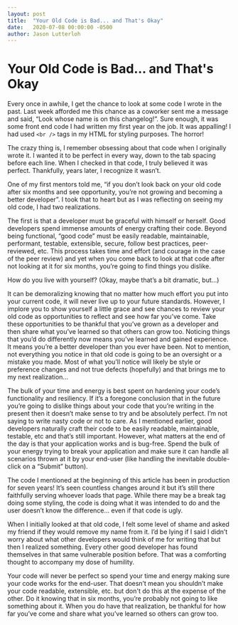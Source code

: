 ```yaml
---
layout: post
title:  "Your Old Code is Bad... and That's Okay"
date:   2020-07-08 00:00:00 -0500
author: Jason Lutterloh
---
```


# Your Old Code is Bad... and That's Okay

Every once in awhile, I get the chance to look at some code I wrote in the past. Last week afforded me this chance as a coworker sent me a message and said, “Look whose name is on this changelog!”. Sure enough, it was some front end code I had written my first year on the job. It was appalling! I had used `<br />` tags in my HTML for styling purposes. The horror! 

The crazy thing is, I remember obsessing about that code when I originally wrote it. I wanted it to be perfect in every way, down to the tab spacing before each line. When I checked in that code, I truly believed it was perfect. Thankfully, years later, I recognize it wasn’t. 

One of my first mentors told me, “if you don’t look back on your old code after six months and see opportunity, you’re not growing and becoming a better developer”. I took that to heart but as I was reflecting on seeing my old code, I had two realizations.

The first is that a developer must be graceful with himself or herself. Good developers spend immense amounts of energy crafting their code. Beyond being functional, “good code” must be easily readable, maintainable, performant, testable, extensible, secure, follow best practices, peer-reviewed, etc. This process takes time and effort (and courage in the case of the peer review) and yet when you come back to look at that code after not looking at it for six months, you’re going to find things you dislike. 

How do you live with yourself? (Okay, maybe that’s a bit dramatic, but...)

It can be demoralizing knowing that no matter how much effort you put into your current code, it will never live up to your future standards. However, I implore you to show yourself a little grace and see chances to review your old code as opportunities to reflect and see how far you’ve come. Take these opportunities to be thankful that you’ve grown as a developer and then share what you’ve learned so that others can grow too. Noticing things that you’d do differently now means you’ve learned and gained experience. It means you’re a better developer than you ever have been. Not to mention, not everything you notice in that old code is going to be an oversight or a mistake you made. Most of what you’ll notice will likely be style or preference changes and not true defects (hopefully) and that brings me to my next realization…

The bulk of your time and energy is best spent on hardening your code’s functionality and resiliency. If it’s a foregone conclusion that in the future you’re going to dislike things about your code that you’re writing in the present then it doesn’t make sense to try and be absolutely perfect. I’m not saying to write nasty code or not to care. As I mentioned earlier, good developers naturally craft their code to be easily readable, maintainable, testable, etc and that’s still important. However, what matters at the end of the day is that your application works and is bug-free. Spend the bulk of your energy trying to break your application and make sure it can handle all scenarios thrown at it by your end-user (like handling the inevitable double-click on a “Submit” button).

The code I mentioned at the beginning of this article has been in production for seven years! It’s seen countless changes around it but it’s still there faithfully serving whoever loads that page. While there may be a break tag doing some styling, the code is doing what it was intended to do and the user doesn’t know the difference… even if that code is ugly.

When I initially looked at that old code, I felt some level of shame and asked my friend if they would remove my name from it. I’d be lying if I said I didn’t worry about what other developers would think of me for writing that but then I realized something. Every other good developer has found themselves in that same vulnerable position before. That was a comforting thought to accompany my dose of humility.

Your code will never be perfect so spend your time and energy making sure your code works for the end-user. That doesn’t mean you shouldn’t make your code readable, extensible, etc. but don't do this at the expense of the other. Do it knowing that in six months, you’re probably not going to like something about it. When you do have that realization, be thankful for how far you’ve come and share what you’ve learned so others can grow too.
